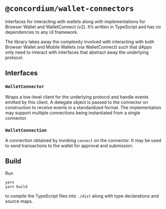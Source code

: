 # `@concordium/wallet-connectors`

Interfaces for interacting with wallets along with implementations for Browser Wallet and WalletConnect (v2).
It’s written in TypeScript and has no dependencies to any UI framework.

The library takes away the complexity involved with interacting with both Browser Wallet and Mobile Wallets (via WalletConnect)
such that dApps only need to interact with interfaces that abstract away the underlying protocol.

## Interfaces

### `WalletConnector`

Wraps a low-level client for the underlying protocol and handle events emitted by this client.
A delegate object is passed to the connector on construction to receive events in a standardized format.
The implementation may support multiple connections being instantiated from a single connector.

### `WalletConnection`

A connection obtained by invoking `connect` on the connector. It may be used to send transactions to the wallet for approval and submission.

## Build

Run

```shell
yarn
yarn build
```

to compile the TypeScript files into `./dist` along with type declarations and source maps.
